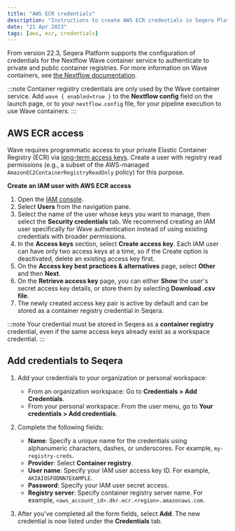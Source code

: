 ```yaml
---
title: "AWS ECR credentials"
description: "Instructions to create AWS ECR credentials in Seqera Platform."
date: "21 Apr 2023"
tags: [aws, ecr, credentials]
---
```


From version 22.3, Seqera Platform supports the configuration of credentials for the Nextflow Wave container service to authenticate to private and public container registries. For more information on Wave containers, see [the Nextflow documentation](https://www.nextflow.io/docs/latest/wave.html).

:::note
Container registry credentials are only used by the Wave container service. Add `wave { enabled=true }` to the **Nextflow config** field on the launch page, or to your `nextflow.config` file, for your pipeline execution to use Wave containers.
:::

## AWS ECR access

Wave requires programmatic access to your private Elastic Container Registry (ECR) via [long-term access keys](https://docs.aws.amazon.com/general/latest/gr/aws-sec-cred-types.html#create-long-term-access-keys). Create a user with registry read permissions (e.g., a subset of the AWS-managed `AmazonEC2ContainerRegistryReadOnly` policy) for this purpose.

**Create an IAM user with AWS ECR access**

1. Open the [IAM console](https://console.aws.amazon.com/iam/).
2. Select **Users** from the navigation pane.
3. Select the name of the user whose keys you want to manage, then select the **Security credentials** tab. We recommend creating an IAM user specifically for Wave authentication instead of using existing credentials with broader permissions.
4. In the **Access keys** section, select **Create access key**. Each IAM user can have only two access keys at a time, so if the Create option is deactivated, delete an existing access key first.
5. On the **Access key best practices & alternatives** page, select **Other** and then **Next**.
6. On the **Retrieve access key** page, you can either **Show** the user's secret access key details, or store them by selecting **Download .csv file**.
7. The newly created access key pair is active by default and can be stored as a container registry credential in Seqera.

:::note
Your credential must be stored in Seqera as a **container registry** credential, even if the same access keys already exist as a workspace credential.
:::

## Add credentials to Seqera

1.  Add your credentials to your organization or personal workspace:

    - From an organization workspace: Go to **Credentials > Add Credentials**.
    - From your personal workspace: From the user menu, go to **Your credentials > Add credentials**.

2.  Complete the following fields:

    - **Name**: Specify a unique name for the credentials using alphanumeric characters, dashes, or underscores. For example, `my-registry-creds`.
    - **Provider**: Select **Container registry**.
    - **User name**: Specify your IAM user access key ID. For example, `AKIAIOSFODNN7EXAMPLE`.
    - **Password**: Specify your IAM user secret access.
    - **Registry server**: Specify container registry server name. For example, `<aws_account_id>.dkr.ecr.<region>.amazonaws.com`.

3.  After you've completed all the form fields, select **Add**. The new credential is now listed under the **Credentials** tab.
